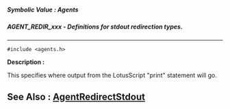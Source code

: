 ##### Symbolic Value : Agents
##### AGENT_REDIR_xxx - Definitions for stdout redirection types.
---
```
#include <agents.h>
```
**Description :**

This specifies where output from the LotusScript "print" statement will go.

**See Also :**
[AgentRedirectStdout](/reference/Func/AgentRedirectStdout)
---
